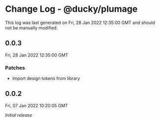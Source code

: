 # Change Log - @ducky/plumage

This log was last generated on Fri, 28 Jan 2022 12:35:00 GMT and should not be manually modified.

## 0.0.3
Fri, 28 Jan 2022 12:35:00 GMT

### Patches

- Import design tokens from library

## 0.0.2
Fri, 07 Jan 2022 10:20:05 GMT

_Initial release_


